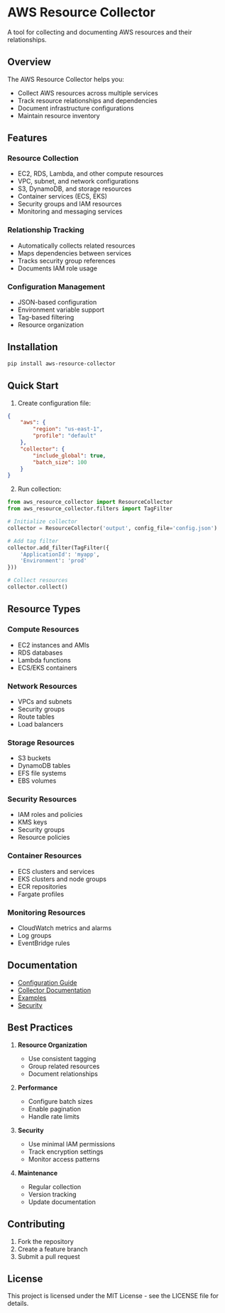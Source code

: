 # AWS Resource Collector

A tool for collecting and documenting AWS resources and their relationships.

## Overview

The AWS Resource Collector helps you:
- Collect AWS resources across multiple services
- Track resource relationships and dependencies
- Document infrastructure configurations
- Maintain resource inventory

## Features

### Resource Collection
- EC2, RDS, Lambda, and other compute resources
- VPC, subnet, and network configurations
- S3, DynamoDB, and storage resources
- Container services (ECS, EKS)
- Security groups and IAM resources
- Monitoring and messaging services

### Relationship Tracking
- Automatically collects related resources
- Maps dependencies between services
- Tracks security group references
- Documents IAM role usage

### Configuration Management
- JSON-based configuration
- Environment variable support
- Tag-based filtering
- Resource organization

## Installation

```bash
pip install aws-resource-collector
```

## Quick Start

1. Create configuration file:
```json
{
    "aws": {
        "region": "us-east-1",
        "profile": "default"
    },
    "collector": {
        "include_global": true,
        "batch_size": 100
    }
}
```

2. Run collection:
```python
from aws_resource_collector import ResourceCollector
from aws_resource_collector.filters import TagFilter

# Initialize collector
collector = ResourceCollector('output', config_file='config.json')

# Add tag filter
collector.add_filter(TagFilter({
    'ApplicationId': 'myapp',
    'Environment': 'prod'
}))

# Collect resources
collector.collect()
```

## Resource Types

### Compute Resources
- EC2 instances and AMIs
- RDS databases
- Lambda functions
- ECS/EKS containers

### Network Resources
- VPCs and subnets
- Security groups
- Route tables
- Load balancers

### Storage Resources
- S3 buckets
- DynamoDB tables
- EFS file systems
- EBS volumes

### Security Resources
- IAM roles and policies
- KMS keys
- Security groups
- Resource policies

### Container Resources
- ECS clusters and services
- EKS clusters and node groups
- ECR repositories
- Fargate profiles

### Monitoring Resources
- CloudWatch metrics and alarms
- Log groups
- EventBridge rules

## Documentation

- [Configuration Guide](configuration.md)
- [Collector Documentation](collectors.md)
- [Examples](examples.md)
- [Security](security.md)

## Best Practices

1. **Resource Organization**
   - Use consistent tagging
   - Group related resources
   - Document relationships

2. **Performance**
   - Configure batch sizes
   - Enable pagination
   - Handle rate limits

3. **Security**
   - Use minimal IAM permissions
   - Track encryption settings
   - Monitor access patterns

4. **Maintenance**
   - Regular collection
   - Version tracking
   - Update documentation

## Contributing

1. Fork the repository
2. Create a feature branch
3. Submit a pull request

## License

This project is licensed under the MIT License - see the LICENSE file for details. 